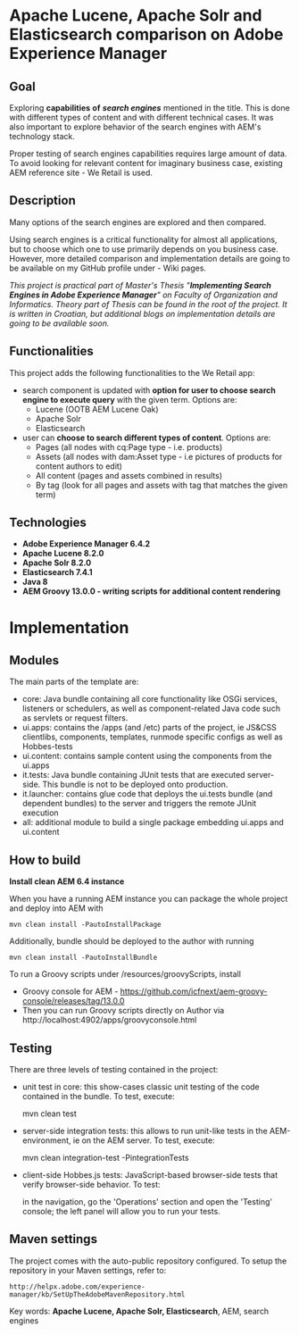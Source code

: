 # Apache Lucene, Apache Solr and Elasticsearch comparison on Adobe Experience Manager

## Goal

Exploring **capabilities** **of** ***search engines*** mentioned in the title.
This is done with different types of content and with different technical cases. It was also important to explore behavior of the search engines with AEM's technology stack.

Proper testing of search engines capabilities requires large amount of data. To avoid looking for relevant content for imaginary business case, existing AEM reference site - We Retail is used.

## Description

Many options of the search engines are explored and then compared.

Using search engines is a critical functionality for almost all applications, but to choose which one to use primarily depends on you business case. However, more detailed comparison and implementation details are going to be available on my GitHub profile under - Wiki pages.

*This project is practical part of Master's Thesis "**Implementing Search Engines in Adobe Experience Manager**" on Faculty of Organization and Informatics. Theory part of Thesis can be found in the root of the project. It is written in Croatian, but additional blogs on implementation details are going to be available soon.*

## Functionalities

This project adds the following functionalities to the We Retail app:

- search component is updated with **option for user to choose search engine to execute query** with the given term. Options are:
  - Lucene (OOTB AEM Lucene Oak)
  - Apache Solr
  - Elasticsearch
- user can **choose to search different types of content**. Options are:
  - Pages (all nodes with cq:Page type - i.e. products)
  - Assets (all nodes with dam:Asset type - i.e pictures of products for content authors to edit)
  - All content (pages and assets combined in results)
  - By tag (look for all pages and assets with tag that matches the given term)

## Technologies
- **Adobe Experience Manager 6.4.2**
- **Apache Lucene 8.2.0**
- **Apache Solr 8.2.0**
- **Elasticsearch 7.4.1**
- **Java 8**
- **AEM Groovy 13.0.0 - writing scripts for additional content rendering** 


# Implementation

## Modules

The main parts of the template are:

* core: Java bundle containing all core functionality like OSGi services, listeners or schedulers, as well as component-related Java code such as servlets or request filters.
* ui.apps: contains the /apps (and /etc) parts of the project, ie JS&CSS clientlibs, components, templates, runmode specific configs as well as Hobbes-tests
* ui.content: contains sample content using the components from the ui.apps
* it.tests: Java bundle containing JUnit tests that are executed server-side. This bundle is not to be deployed onto production.
* it.launcher: contains glue code that deploys the ui.tests bundle (and dependent bundles) to the server and triggers the remote JUnit execution
* all: additional module to build a single package embedding ui.apps and ui.content

## How to build

**Install clean AEM 6.4 instance**

When you have a running AEM instance you can package the whole project and deploy into AEM with  

```Maven
mvn clean install -PautoInstallPackage
```

Additionally, bundle should be deployed to the author with running

```Maven
mvn clean install -PautoInstallBundle
```

To run a Groovy scripts under /resources/groovyScripts, install

- Groovy console for AEM - https://github.com/icfnext/aem-groovy-console/releases/tag/13.0.0
- Then you can run Groovy scripts directly on Author via http://localhost:4902/apps/groovyconsole.html


## Testing

There are three levels of testing contained in the project:

* unit test in core: this show-cases classic unit testing of the code contained in the bundle. To test, execute:

    mvn clean test

* server-side integration tests: this allows to run unit-like tests in the AEM-environment, ie on the AEM server. To test, execute:

    mvn clean integration-test -PintegrationTests

* client-side Hobbes.js tests: JavaScript-based browser-side tests that verify browser-side behavior. To test:

    in the navigation, go the 'Operations' section and open the 'Testing' console; the left panel will allow you to run your tests.


## Maven settings

The project comes with the auto-public repository configured. To setup the repository in your Maven settings, refer to:

    http://helpx.adobe.com/experience-manager/kb/SetUpTheAdobeMavenRepository.html



Key words: **Apache Lucene, Apache Solr, Elasticsearch**, AEM, search engines
